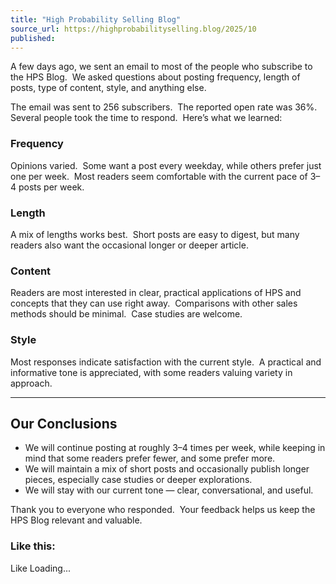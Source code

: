 ```yaml
---
title: "High Probability Selling Blog"
source_url: https://highprobabilityselling.blog/2025/10
published: 
---
```

A few days ago, we sent an email to most of the people who subscribe to the HPS Blog.  We asked questions about posting frequency, length of posts, type of content, style, and anything else.


The email was sent to 256 subscribers.  The reported open rate was 36%.  Several people took the time to respond.  Here’s what we learned:


### Frequency


Opinions varied.  Some want a post every weekday, while others prefer just one per week.  Most readers seem comfortable with the current pace of 3–4 posts per week.


### Length


A mix of lengths works best.  Short posts are easy to digest, but many readers also want the occasional longer or deeper article.


### Content


Readers are most interested in clear, practical applications of HPS and concepts that they can use right away.  Comparisons with other sales methods should be minimal.  Case studies are welcome.


### Style


Most responses indicate satisfaction with the current style.  A practical and informative tone is appreciated, with some readers valuing variety in approach.




---


Our Conclusions
---------------


* We will continue posting at roughly 3–4 times per week, while keeping in mind that some readers prefer fewer, and some prefer more.
* We will maintain a mix of short posts and occasionally publish longer pieces, especially case studies or deeper explorations.
* We will stay with our current tone — clear, conversational, and useful.


Thank you to everyone who responded.  Your feedback helps us keep the HPS Blog relevant and valuable. 


### Like this:

Like Loading...
